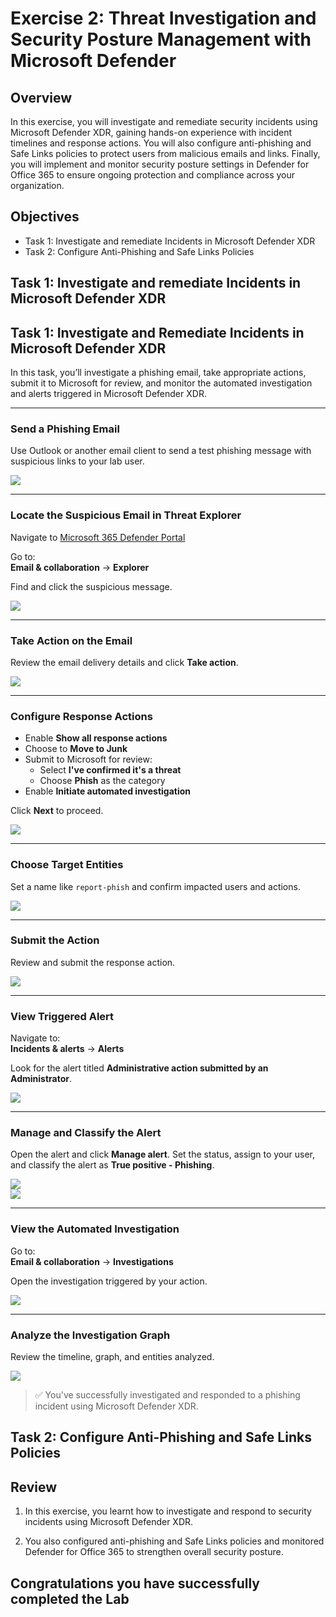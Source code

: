 # Exercise 2: Threat Investigation and Security Posture Management with Microsoft Defender

## Overview

In this exercise, you will investigate and remediate security incidents using Microsoft Defender XDR, gaining hands-on experience with incident timelines and response actions. You will also configure anti-phishing and Safe Links policies to protect users from malicious emails and links. Finally, you will implement and monitor security posture settings in Defender for Office 365 to ensure ongoing protection and compliance across your organization.

## Objectives

- Task 1: Investigate and remediate Incidents in Microsoft Defender XDR 
- Task 2: Configure Anti-Phishing and Safe Links Policies 

## Task 1: Investigate and remediate Incidents in Microsoft Defender XDR

## Task 1: Investigate and Remediate Incidents in Microsoft Defender XDR

In this task, you’ll investigate a phishing email, take appropriate actions, submit it to Microsoft for review, and monitor the automated investigation and alerts triggered in Microsoft Defender XDR.

---

### Send a Phishing Email

Use Outlook or another email client to send a test phishing message with suspicious links to your lab user.

![](./media/gk-1-0.png)

---

### Locate the Suspicious Email in Threat Explorer

Navigate to [Microsoft 365 Defender Portal](https://security.microsoft.com)

Go to:  
**Email & collaboration** → **Explorer**

Find and click the suspicious message.

![](./media/gk-1-1.png)

---

### Take Action on the Email

Review the email delivery details and click **Take action**.

![](./media/gk-1-2.png)

---

### Configure Response Actions

- Enable **Show all response actions**
- Choose to **Move to Junk**
- Submit to Microsoft for review:
  - Select **I've confirmed it's a threat**
  - Choose **Phish** as the category
- Enable **Initiate automated investigation**

Click **Next** to proceed.

![](./media/gk-1-3.png)

---

### Choose Target Entities

Set a name like `report-phish` and confirm impacted users and actions.

![](./media/gk-1-3-1.png)

---

### Submit the Action

Review and submit the response action.

![](./media/gk-1-3-2.png)

---

### View Triggered Alert

Navigate to:  
**Incidents & alerts** → **Alerts**

Look for the alert titled **Administrative action submitted by an Administrator**.

![](./media/gk-1-4.png)

---

### Manage and Classify the Alert

Open the alert and click **Manage alert**. Set the status, assign to your user, and classify the alert as **True positive - Phishing**.

![](./media/gk-1-5.png)  
![](./media/gk-1-6.png)

---

### View the Automated Investigation

Go to:  
**Email & collaboration** → **Investigations**

Open the investigation triggered by your action.

![](./media/gk-1-3-3.png)

---

### Analyze the Investigation Graph

Review the timeline, graph, and entities analyzed.

![](./media/gk-1-6.png)

> ✅ You've successfully investigated and responded to a phishing incident using Microsoft Defender XDR.



## Task 2: Configure Anti-Phishing and Safe Links Policies 







## Review

1. In this exercise, you learnt how to investigate and respond to security incidents using Microsoft Defender XDR.

1. You also configured anti-phishing and Safe Links policies and monitored Defender for Office 365 to strengthen overall security posture.

## Congratulations you have successfully completed the Lab
